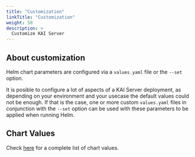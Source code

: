 ```yaml
---
title: "Customization"
linkTitle: "Customization"
weight: 50
description: >
  Customize KAI Server
---
```


## About customization

Helm chart parameters are configured via a `values.yaml` file or the `--set` option.

It is posible to configure a lot of aspects of a KAI Server deployment, as depending on your environment and your usecase the default values could not be enough. If that is the case, one or more custom `values.yaml` files in conjunction with the `--set` option can be used with these parameters to be applied when running Helm.

## Chart Values

Check [here](https://github.com/konstellation-io/kre/blob/main/helm/kre/CHART.md) for a complete list of chart values.

